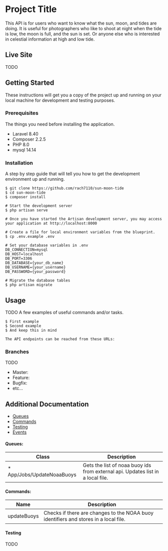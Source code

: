 # Project Title

This API is for users who want to know what the sun, moon, and tides are doing. It is useful for photographers who like to shoot at night when the tide is low, the moon is full, and the sun is set. Or anyone else who is interested in celestial information at high and low tide.

## Live Site
TODO
## Getting Started

These instructions will get you a copy of the project up and running on your local machine for development and testing purposes.

### Prerequisites

The things you need before installing the application.

* Laravel 8.40
* Composer 2.2.5
* PHP 8.0
* mysql 14.14
### Installation

A step by step guide that will tell you how to get the development environment up and running.

```
$ git clone https://github.com/rach7110/sun-moon-tide
$ cd sun-moon-tide
$ composer install

# Start the development server
$ php artisan serve

# Once you have started the Artisan development server, you may access your application at http://localhost:8000

# Create a file for local environment variables from the blueprint.
$ cp .env.example .env

# Set your database variables in .env
DB_CONNECTION=mysql
DB_HOST=localhost
DB_PORT=3306
DB_DATABASE={your_db_name}
DB_USERNAME={your_username}
DB_PASSWORD={your_password}

# Migrate the database tables
$ php artisan migrate
```

## Usage
TODO
A few examples of useful commands and/or tasks.

```
$ First example
$ Second example
$ And keep this in mind

The API endpoints can be reached from these URLs:
```
### Branches
TODO
* Master:
* Feature:
* Bugfix:
* etc...

## Additional Documentation
 * [Queues](#queues)
 * [Commands](#commands)
 * [Testing](#testing)
 * [Events](#events)

#### Queues:
Class                       | Description
----------------------------|---------------------------------------------------------------------------------
* App/Jobs/UpdateNoaaBuoys  | Gets the list of noaa buoy ids from external api. Updates list in a local file.

#### Commands:
Name                    | Description
------------------------|---------------------------------------------------------------------------------
updateBuoys             | Checks if there are changes to the NOAA buoy identifiers and stores in a local file.

#### Testing
TODO